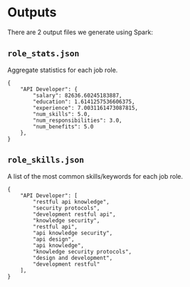 # Outputs

There are 2 output files we generate using Spark:

## `role_stats.json`
Aggregate statistics for each job role.

```
{
    "API Developer": {
        "salary": 82636.60245183887,
        "education": 1.6141257536606375,
        "experience": 7.0031161473087815,
        "num_skills": 5.0,
        "num_responsibilities": 3.0,
        "num_benefits": 5.0
    },
}
```

## `role_skills.json`
A list of the most common skills/keywords for each job role.

```
{
    "API Developer": [
        "restful api knowledge",
        "security protocols",
        "development restful api",
        "knowledge security",
        "restful api",
        "api knowledge security",
        "api design",
        "api knowledge",
        "knowledge security protocols",
        "design and development",
        "development restful"
    ],
}
